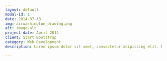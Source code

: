 ```yaml
---
layout: default
modal-id: 1
date: 2014-07-18
img: airwashington_drawing.png
alt: image-alt
project-date: April 2014
client: Start Bootstrap
category: Web Development
description: Lorem ipsum dolor sit amet, consectetur adipiscing elit. Nam facilisis lacus maximus diam finibus imperdiet. Duis nec dolor sit amet tellus ultricies porta. Cras mattis mauris molestie odio convallis, eu laoreet libero condimentum. Quisque porttitor sapien non bibendum aliquet. Fusce venenatis, tellus sed mattis vehicula, arcu lacus aliquet ante, a volutpat nunc tortor a massa. Ut nunc ligula, scelerisque nec eros at, ultrices suscipit augue. 

---
```

